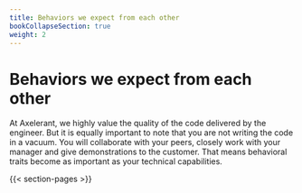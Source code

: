 ```yaml
---
title: Behaviors we expect from each other
bookCollapseSection: true
weight: 2
---
```


# Behaviors we expect from each other

At Axelerant, we highly value the quality of the code delivered by the engineer. But it is equally important to note that you are not writing the code in a vacuum. You will collaborate with your peers, closely work with your manager and give demonstrations to the customer. That means behavioral traits become as important as your technical capabilities.

{{< section-pages >}}
